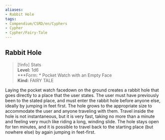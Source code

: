 ```yaml
---
aliases:
- Rabbit Hole
tags:
- Compendium/CSRD/en/Cyphers
- Cypher
- Cypher/Fairy-Tale
---
```


  
## Rabbit Hole  
>[!info] Stats  
> **Level:** 1d6  
> ***Form: * Pocket Watch with an Empty Face  
> **Kind:** FAIRY TALE
  
Laying the pocket watch facedown on the ground creates a rabbit hole that goes directly to a place that the user states. The user must have previously been to the stated place, and must enter the rabbit hole before anyone else, ideally by jumping in feet first. The hole grows to the appropriate size to accommodate the user and anyone traveling with them. Travel inside the hole is not instantaneous, but it is very fast, taking no more than a minute and feeling very much like riding a long, winding slide.  The hole stays open for ten minutes, and it is possible to travel back to the starting place (but nowhere else) by again jumping in feet-first.